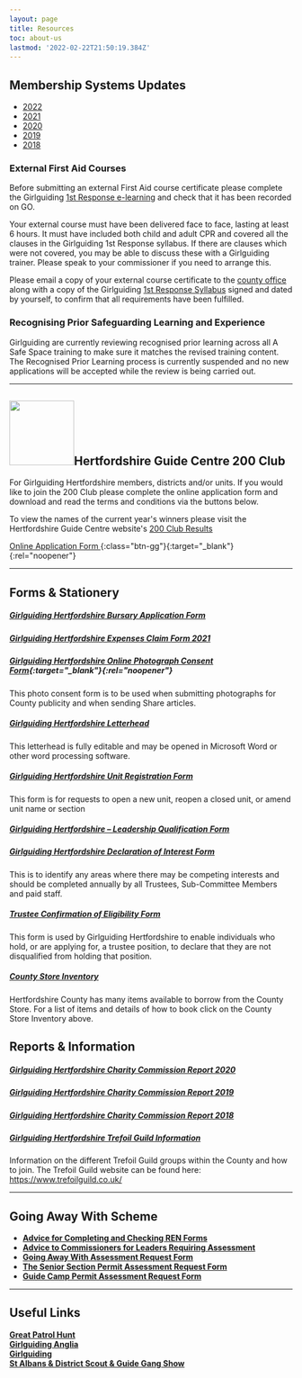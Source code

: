 ```yaml
---
layout: page
title: Resources
toc: about-us
lastmod: '2022-02-22T21:50:19.384Z'
---
```

<h2>Membership Systems Updates</h2>
<ul>
    <li><a href="/membership-system-updates/">2022</a></li>
    <li><a href="/membership-system-updates/2021/">2021</a></li>
    <li><a href="/membership-system-updates/2020/">2020</a></li>
    <li><a href="/membership-system-updates/2019/">2019</a></li>
    <li><a href="/membership-system-updates/2018/">2018</a></li>
</ul>

<h3>External First Aid Courses</h3>
<p>Before submitting an external First Aid course certificate please complete the Girlguiding <a href="https://learning.girlguiding.org.uk/login/index.php" target="_blank" rel="noopener">1st Response e-learning</a> and check that it has been recorded on GO.</p>
<p>Your external course must have been delivered face to face, lasting at least 6 hours.  It must have included both child and adult CPR and covered all the clauses in the Girlguiding 1st Response syllabus.  If there are clauses which were not covered, you may be able to discuss these with a Girlguiding trainer.  Please speak to your commissioner if you need to arrange this.</p>
<p>Please email a copy of your external course certificate to the <a href="mailto:countysec@girlguidinghertfordshire.org.uk" target="_blank" rel="noopener">county office</a> along with a copy of the Girlguiding <a href="/wp-content/uploads/2021/05/1st-response-syllabus-Nov-2020.pdf">1st Response Syllabus</a> signed and dated by yourself, to confirm that all requirements have been fulfilled.</p>

### Recognising Prior Safeguarding Learning and Experience

Girlguiding are currently reviewing recognised prior learning across all A Safe Space training to make sure it matches the revised training content. The Recognised Prior Learning process is currently suspended and no new applications will be accepted while the review is being carried out.

___

<h2><img loading="lazy" class="alignleft wp-image-3945" style="font-size: 16px;" src="/wp-content/uploads/2020/12/200-Club-Logo-150x150.jpg" alt="" width="115" height="115" srcset="/wp-content/uploads/2020/12/200-Club-Logo-150x150.jpg 150w, /wp-content/uploads/2020/12/200-Club-Logo.jpg 184w" sizes="(max-width: 115px) 100vw, 115px" />Hertfordshire Guide Centre 200 Club</h2>
<p>For Girlguiding Hertfordshire members, districts and/or units. If you would like to join the 200 Club please complete the online application form and download and read the terms and conditions via the buttons below.</p>

To view the names of the current year's winners please visit the Hertfordshire Guide Centre website's [200 Club Results <i class="fa fa-external-link"></i>](https://www.hertsguidecentre.co.uk/200-club.html)

[Online Application Form <i class="fa fa-external-link"></i>](https://forms.office.com/Pages/ResponsePage.aspx?id=3yob_CzTykeMNWNnWM6OwZf5T0i4octErRCYrHkhHVhUMjhJOTFER1lCQ0k1S0ZVWURCRklVRUo0QS4u){:class="btn-gg"}{:target="_blank"}{:rel="noopener"}
<hr />
<h2>Forms &amp; Stationery</h2>
<h5><a href="/wp-content/uploads/2021/05/County-Bursary-Application-Form.pdf">Girlguiding Hertfordshire Bursary Application Form</a></h5>
<h5><a href="/wp-content/uploads/2021/05/Girlguiding-Hertfordshire-Expenses-Claim-Form-2021.xlsx">Girlguiding Hertfordshire Expenses Claim Form 2021</a></h5>

##### [Girlguiding Hertfordshire Online Photograph Consent Form](https://forms.office.com/Pages/ResponsePage.aspx?id=3yob_CzTykeMNWNnWM6OwZf5T0i4octErRCYrHkhHVhUNEtGRkdCNTAzSDlJV1ZJNTZLUU9ES1EwQy4u){:target="_blank"}{:rel="noopener"}

This photo consent form is to be used when submitting photographs for County publicity and when sending Share articles.

<h5><a href="/wp-content/uploads/2021/05/Girlguiding-Hertfordshire-Letterhead.doc">Girlguiding Hertfordshire Letterhead</a></h5>
<p>This letterhead is fully editable and may be opened in Microsoft Word or other word processing software.</p>
<h5><a href="/wp-content/uploads/2021/05/Unit-Registration-Form-Oct-2020.docx">Girlguiding Hertfordshire Unit Registration Form</a></h5>
<p>This form is for requests to open a new unit, reopen a closed unit, or amend unit name or section</p>
<h5><a href="/wp-content/uploads/2021/07/Girlguiding-Hertfordshire-Leadership-Qualification-Form.docx">Girlguiding Hertfordshire &#8211; Leadership Qualification Form</a></h5>
<h5><a href="https://forms.office.com/Pages/ResponsePage.aspx?id=3yob_CzTykeMNWNnWM6OwYCE4GYtXJ9Ogtjv7oAM_iJUM0xHWVBTV1A0WkIzMzRDRzQ5VjNISUgxRy4u" target="_blank" rel="noreferrer noopener">Girlguiding Hertfordshire Declaration of Interest Form <i class="fa fa-external-link"></i></a></h5>
<p>This is to identify any areas where there may be competing interests and should be completed annually by all Trustees, Sub-Committee Members and paid staff.</p>
<h5><a href="/wp-content/uploads/2021/05/Trustee-Confirmation-of-Eligibility-Form-2.pdf">Trustee Confirmation of Eligibility Form</a></h5>
<p>This form is used by Girlguiding Hertfordshire to enable individuals who hold, or are applying for, a trustee position, to declare that they are not disqualified from holding that position.</p>
<h5><a href="/wp-content/uploads/2021/06/Cottered-County-Store-Inventory.pdf">County Store Inventory</a></h5>
<p>Hertfordshire County has many items available to borrow from the County Store. For a list of items and details of how to book click on the County Store Inventory above.</p>
<h2>Reports &amp; Information</h2>
<h5><a href="/wp-content/uploads/2021/07/Financial-Statements-ye-31.12.20.pdf">Girlguiding Hertfordshire Charity Commission Report 2020</a></h5>
<h5><a href="/wp-content/uploads/2021/05/Charity-Commission-Report-2019.pdf">Girlguiding Hertfordshire Charity Commission Report 2019</a></h5>
<h5><a href="/wp-content/uploads/2021/05/Charity-Commission-Report-2018.pdf">Girlguiding Hertfordshire Charity Commission Report 2018</a></h5>
<h5><a href="/wp-content/uploads/2021/05/County-Trefoil-Guild-Information.pdf">Girlguiding Hertfordshire Trefoil Guild Information</a></h5>
<p>Information on the different Trefoil Guild groups within the County and how to join.  The Trefoil Guild website can be found here: <a href="https://www.trefoilguild.co.uk/" target="_blank" rel="noopener">https://www.trefoilguild.co.uk/</a></p>
<hr />
<h2>Going Away With Scheme</h2>
<ul>
<li><strong><a href="/wp-content/uploads/2016/03/AdviceforCompletingandCheckingRENForms.pdf" target="_blank" rel="noopener noreferrer">Advice for Completing and Checking REN Forms</a></strong></li>
<li><strong><a href="/wp-content/uploads/2016/03/CommissionersAdvicetoLeaders.pdf" target="_blank" rel="noopener noreferrer">Advice to Commissioners for Leaders Requiring Assessment</a></strong></li>
<li><strong><a href="/wp-content/uploads/2016/03/Going-Away-With-Assessment-Request-Form.pdf" target="_blank" rel="noopener">Going Away With Assessment Request Form</a></strong></li>
<li><strong><a href="/wp-content/uploads/2017/05/The-Senior-Section-Permit-Assessment-Request-Form.pdf" target="_blank" rel="noopener">The Senior Section Permit Assessment Request Form</a></strong></li>
<li><a href="/wp-content/uploads/2017/05/Guide-Camp-Permit-Assessment-Request-Form.pdf" target="_blank" rel="noopener"><strong>Guide Camp Permit Assessment Request Form</strong></a></li>
</ul>
<hr />
<h2>Useful Links</h2>
<p><strong><a href="/great-patrol-hunt/" target="_blank" rel="noopener noreferrer">Great Patrol Hunt</a></strong><br />
<strong><a href="http://www.girlguiding-anglia.org.uk/" target="_blank" rel="noopener noreferrer">Girlguiding Anglia</a></strong><br />
<strong><a href="https://www.girlguiding.org.uk/" target="_blank" rel="noopener noreferrer">Girlguiding</a><br />
<a href="https://www.stalbansgangshow.com" target="_blank" rel="noopener">St Albans &amp; District Scout &amp; Guide Gang Show </a></strong></p>
